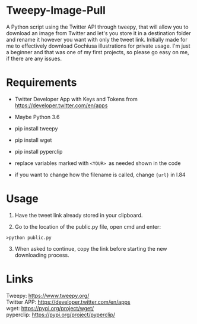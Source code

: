 # Tweepy-Image-Pull
 A Python script using the Twitter API through tweepy, that will allow you to download an image from Twitter and let's you store it in a destination folder and rename it however you want with only the tweet link.
 Initially made for me to effectively download Gochiusa illustrations for private usage.
 I'm just a beginner and that was one of my first projects, so please go easy on me, if there are any issues.

# Requirements
 
 - Twitter Developer App with Keys and Tokens from https://developer.twitter.com/en/apps
 - Maybe Python 3.6

 - pip install tweepy
 - pip install wget
 - pip install pyperclip
 
 - replace variables marked with `<YOUR> `as needed shown in the code 
 
 - if you want to change how the filename is called, change `{url}` in l.84
 
# Usage
 1. Have the tweet link already stored in your clipboard.

 2. Go to the location of the public.py file, open cmd and enter:
 
 ```
 >python public.py 
 ```
 
 3. When asked to continue, copy the link before starting the new downloading process.
 
# Links
 Tweepy:      https://www.tweepy.org/  
 Twitter APP: https://developer.twitter.com/en/apps  
 wget:        https://pypi.org/project/wget/  
 pyperclip:   https://pypi.org/project/pyperclip/  

